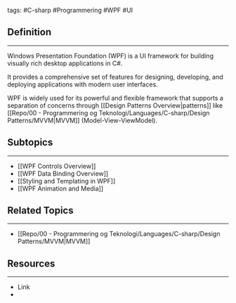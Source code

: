 tags: #C-sharp #Programmering #WPF #UI

## Definition 
---
Windows Presentation Foundation (WPF) is a UI framework for building visually rich desktop applications in C#. 

It provides a comprehensive set of features for designing, developing, and deploying applications with modern user interfaces.

WPF is widely used for its powerful and flexible framework that supports a separation of concerns through [[Design Patterns Overview|patterns]] like [[Repo/00 - Programmering og Teknologi/Languages/C-sharp/Design Patterns/MVVM|MVVM]] (Model-View-ViewModel).

## Subtopics
---
- [[WPF Controls Overview]] 
- [[WPF Data Binding Overview]] 
- [[Styling and Templating in WPF]] 
- [[WPF Animation and Media]]
## Related Topics
---
- [[Repo/00 - Programmering og Teknologi/Languages/C-sharp/Design Patterns/MVVM|MVVM]] 

## Resources
---
- Link
- 